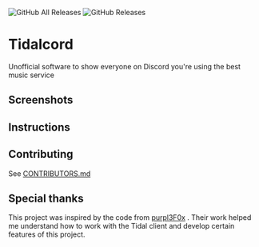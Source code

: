 ![GitHub All Releases](https://img.shields.io/github/downloads/RedsTom/Tidalcord/total?style=for-the-badge&logo=Tidal&label=Total%20downloads)
![GitHub Releases](https://img.shields.io/github/downloads/RedsTom/Tidalcord/latest/total?style=for-the-badge&logo=Tidal&label=Downloads%20on%20latest)
# Tidalcord
Unofficial software to show everyone on Discord you're using the best music service

## Screenshots

## Instructions

## Contributing
See [CONTRIBUTORS.md]()

## Special thanks
This project was inspired by the code from [purpl3F0x](https://github.com/purpl3F0x/) . Their work helped me understand
how to work with the Tidal client and develop certain features of this project.